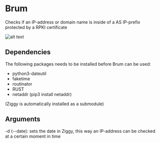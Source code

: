 # Brum

Checks if an IP-address or domain name is inside of a AS IP-prefix protected by a RPKI certificate 

![alt text](https://live.staticflickr.com/7177/7083455607_7bbb823abe_b.jpg)


## Dependencies

The following packages needs to be installed before Brum can be used:

- python3-dateutil
- faketime
- routinator
- RUST
- netaddr (pip3 install netaddr)

(Ziggy is automatically installed as a submodule)

## Arguments

-d (--date):
    sets the date in Ziggy, this way an IP-address can be checked at a certain moment in time
